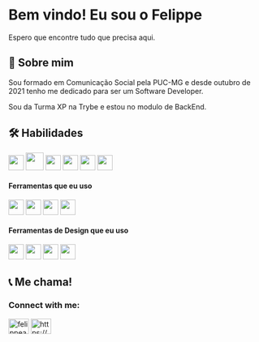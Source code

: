 # Bem vindo! Eu sou o Felippe
Espero que encontre tudo que precisa aqui. 



## 🚀 Sobre mim
Sou formado em Comunicação Social pela PUC-MG e desde outubro de 2021 tenho me dedicado para ser um Software Developer.

Sou da Turma XP na Trybe e estou no modulo de BackEnd.

## 🛠 Habilidades

<img height="30px" src="https://cdn.svgporn.com/logos/html-5.svg"> <img height="35px" src="https://cdn.svgporn.com/logos/css-3.svg"> <img height="30px" src="https://cdn.svgporn.com/logos/react.svg"> <img height="30px" src="https://cdn.svgporn.com/logos/bootstrap.svg"> <img height="30px" src="https://cdn.svgporn.com/logos/npm.svg"> <img height="30px" src="https://cdn.svgporn.com/logos/javascript.svg">


#### Ferramentas que eu uso

<img height="30px" src="https://cdn.svgporn.com/logos/git-icon.svg"> <img height="30px" src="https://cdn.svgporn.com/logos/visual-studio-code.svg"> <img height="30px" src="https://www.svgrepo.com/show/327408/logo-vercel.svg"> <img height="30px" src="https://cdn.svgporn.com/logos/terminal.svg">

#### Ferramentas de Design que eu uso

<img height="30px" src="https://cdn.svgporn.com/logos/figma.svg"> <img height="30px" src="https://cdn.worldvectorlogo.com/logos/adobe-xd.svg"> <img height="30px" src="https://cdn.worldvectorlogo.com/logos/adobe-illustrator-cc-2019.svg"> <img height="30px" src="https://cdn.worldvectorlogo.com/logos/photoshop-cc-4.svg">


## 📞 Me chama!
<h3 align="left">Connect with me:</h3>
<p align="left">
<a href="https://twitter.com/felippeassuncao" target="blank"><img align="center" src="https://raw.githubusercontent.com/rahuldkjain/github-profile-readme-generator/master/src/images/icons/Social/twitter.svg" alt="felippeassuncao" height="30" width="40" /></a>
<a href="https://linkedin.com/in/https://www.linkedin.com/in/felippe-fernandes-6111b1117/" target="blank"><img align="center" src="https://raw.githubusercontent.com/rahuldkjain/github-profile-readme-generator/master/src/images/icons/Social/linked-in-alt.svg" alt="https://www.linkedin.com/in/felippe-fernandes-6111b1117/" height="30" width="40" /></a>
</p>
